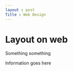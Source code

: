 ```yaml
---
layout : post
Title : Web Design
---
```


# Layout on web

Something something

Information goes here

